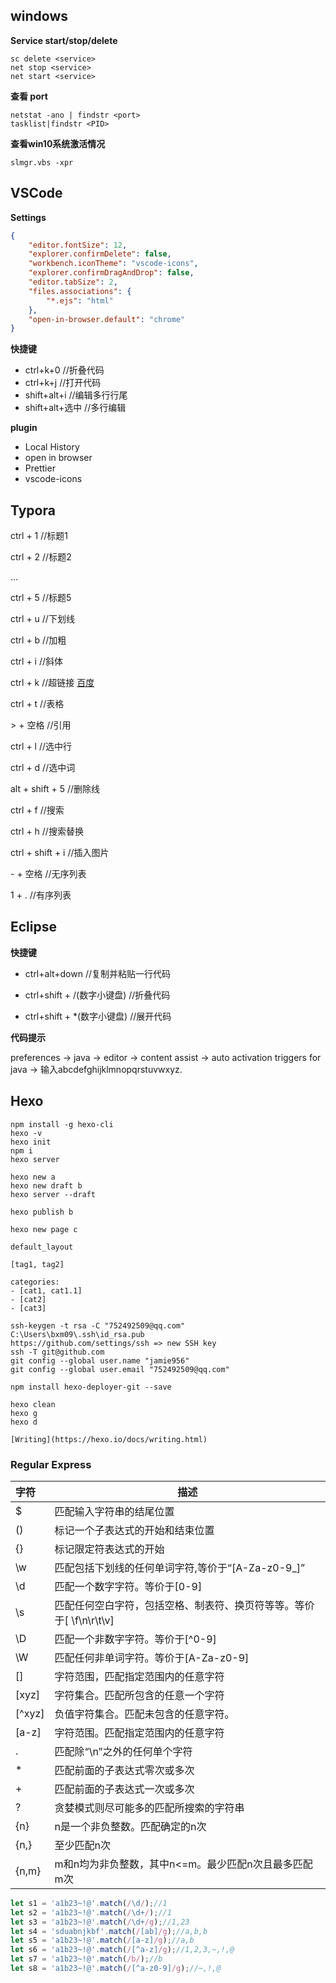 ## windows

**Service start/stop/delete**

```
sc delete <service>
net stop <service>
net start <service>
```

**查看 port**

```shell
netstat -ano | findstr <port>
tasklist|findstr <PID>
```

**查看win10系统激活情况**

```
slmgr.vbs -xpr
```



## VSCode

**Settings**

```json
{
    "editor.fontSize": 12,
    "explorer.confirmDelete": false,
    "workbench.iconTheme": "vscode-icons",
    "explorer.confirmDragAndDrop": false,
    "editor.tabSize": 2,
    "files.associations": {
        "*.ejs": "html"
    },
    "open-in-browser.default": "chrome"
}
```



**快捷键**

- ctrl+k+0 //折叠代码
- ctrl+k+j //打开代码
- shift+alt+i //编辑多行行尾
- shift+alt+选中 //多行编辑



**plugin**

- Local History
- open in browser
- Prettier
- vscode-icons



## Typora

ctrl + 1 //标题1

ctrl + 2 //标题2

...

ctrl + 5 //标题5

ctrl + u //下划线

ctrl + b //加粗

ctrl + i //斜体

ctrl + k //超链接 [百度](http://www.baidu.com)

ctrl + t //表格

\> + 空格 //引用

ctrl + l //选中行

ctrl + d //选中词

alt + shift + 5 //删除线

ctrl + f //搜索

ctrl + h //搜索替换

ctrl + shift + i //插入图片

\- + 空格 //无序列表

1 + . //有序列表



## Eclipse
**快捷键**

- ctrl+alt+down //复制并粘贴一行代码

- ctrl+shift + /(数字小键盘) //折叠代码

- ctrl+shift + *(数字小键盘) //展开代码



**代码提示**

preferences -> java -> editor -> content assist -> auto activation triggers for java -> 输入abcdefghijklmnopqrstuvwxyz. 



## Hexo

```shell
npm install -g hexo-cli
hexo -v
hexo init
npm i
hexo server

hexo new a
hexo new draft b
hexo server --draft

hexo publish b

hexo new page c

default_layout

[tag1, tag2]

categories:
- [cat1, cat1.1]
- [cat2]
- [cat3]

ssh-keygen -t rsa -C "752492509@qq.com"
C:\Users\bxm09\.ssh\id_rsa.pub
https://github.com/settings/ssh => new SSH key
ssh -T git@github.com
git config --global user.name "jamie956"
git config --global user.email "752492509@qq.com"

npm install hexo-deployer-git --save

hexo clean
hexo g
hexo d

[Writing](https://hexo.io/docs/writing.html)
```



### Regular Express

| 字符   | 描述                                                         |
| :----- | ------------------------------------------------------------ |
| $      | 匹配输入字符串的结尾位置                                     |
| ()     | 标记一个子表达式的开始和结束位置                             |
| {}     | 标记限定符表达式的开始                                       |
| \w     | 匹配包括下划线的任何单词字符,等价于“[A-Za-z0-9_]”            |
| \d     | 匹配一个数字字符。等价于[0-9]                                |
| \s     | 匹配任何空白字符，包括空格、制表符、换页符等等。等价于[ \f\n\r\t\v] |
| \D     | 匹配一个非数字字符。等价于[^0-9]                             |
| \W     | 匹配任何非单词字符。等价于[A-Za-z0-9]                        |
| []     | 字符范围，匹配指定范围内的任意字符                           |
| [xyz]  | 字符集合。匹配所包含的任意一个字符                           |
| [^xyz] | 负值字符集合。匹配未包含的任意字符。                         |
| [a-z]  | 字符范围。匹配指定范围内的任意字符                           |
| .      | 匹配除“\n”之外的任何单个字符                                 |
| *      | 匹配前面的子表达式零次或多次                                 |
| +      | 匹配前面的子表达式一次或多次                                 |
| ?      | 贪婪模式则尽可能多的匹配所搜索的字符串                       |
| {n}    | n是一个非负整数。匹配确定的n次                               |
| {n,}   | 至少匹配n次                                                  |
| {n,m}  | m和n均为非负整数，其中n<=m。最少匹配n次且最多匹配m次         |


```js
let s1 = 'a1b23~!@'.match(/\d/);//1
let s2 = 'a1b23~!@'.match(/\d+/);//1
let s3 = 'a1b23~!@'.match(/\d+/g);//1,23
let s4 = 'sduabnjkbf'.match(/[ab]/g);//a,b,b
let s5 = 'a1b23~!@'.match(/[a-z]/g);//a,b
let s6 = 'a1b23~!@'.match(/[^a-z]/g);//1,2,3,~,!,@
let s7 = 'a1b23~!@'.match(/b/);//b
let s8 = 'a1b23~!@'.match(/[^a-z0-9]/g);//~,!,@
```
